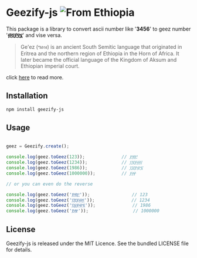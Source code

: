 Geezify-js  ![From Ethiopia](https://img.shields.io/badge/From-Ethiopia-brightgreen.svg)
==========

This package is a library to convert ascii number like '**3456**' to geez number '**፴፬፻፶፮**' and vise versa.

 > Ge'ez (ግዕዝ) is an ancient South Semitic language that originated in Eritrea and the northern region of Ethiopia in the Horn of Africa. It later became the official language of the Kingdom of Aksum and Ethiopian imperial court.
 
click [here](https://en.wikipedia.org/wiki/Ge%27ez) to read more.

Installation
------------
```sh
npm install geezify-js
```

Usage
----------------
```js

geez = Geezify.create();

console.log(geez.toGeez(123));              // ፻፳፫
console.log(geez.toGeez(1234));             // ፲፪፻፴፬
console.log(geez.toGeez(1986));             // ፲፱፻፹፮
console.log(geez.toGeez(1000000));          // ፻፼

// or you can even do the reverse

console.log(geez.toGeez('፻፳፫'));                // 123
console.log(geez.toGeez('፲፪፻፴፬'));              // 1234
console.log(geez.toGeez('፲፱፻፹፮'));              // 1986
console.log(geez.toGeez('፻፼'));                 // 1000000
```

License
-------
Geezify-js is released under the MIT Licence. See the bundled LICENSE file for details.
